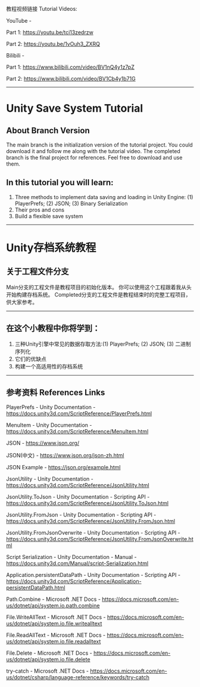 教程视频链接 Tutorial Videos: 

YouTube - 

  Part 1: https://youtu.be/tci13zedrzw
  
  Part 2: https://youtu.be/1vOuh3_ZXRQ
  
  
Bilibili - 

  Part 1: https://www.bilibili.com/video/BV1nQ4y1z7pZ
  
  Part 2: https://www.bilibili.com/video/BV1Cb4y1b71G

-----------------------------------------------------------

# Unity Save System Tutorial

## About Branch Version
The main branch is the initialization version of the tutorial project.
You could download it and follow me along with the tutorial video.
The completed branch is the final project for references. 
Feel free to download and use them. 

## In this tutorial you will learn: 
1. Three methods to implement data saving and loading in Unity Engine: (1) PlayerPrefs; (2) JSON; (3) Binary Serialization
2. Their pros and cons
3. Build a flexible save system

---

# Unity存档系统教程

## 关于工程文件分支
Main分支的工程文件是教程项目的初始化版本。
你可以使用这个工程跟着我从头开始构建存档系统。
Completed分支的工程文件是教程结束时的完整工程项目，供大家参考。

---

## 在这个小教程中你将学到：
1. 三种Unity引擎中常见的数据存取方法:(1) PlayerPrefs; (2) JSON; (3) 二进制序列化
2. 它们的优缺点
3. 构建一个高适用性的存档系统

---

## 参考资料 References Links
PlayerPrefs - Unity Documentation -
https://docs.unity3d.com/ScriptReference/PlayerPrefs.html

MenuItem - Unity Documentation -
https://docs.unity3d.com/ScriptReference/MenuItem.html

JSON - https://www.json.org/

JSON(中文) - https://www.json.org/json-zh.html

JSON Example - https://json.org/example.html

JsonUtility - Unity Documentation - 
https://docs.unity3d.com/ScriptReference/JsonUtility.html

JsonUtility.ToJson - Unity Documentation - Scripting API -
https://docs.unity3d.com/ScriptReference/JsonUtility.ToJson.html

JsonUtility.FromJson - Unity Documentation - Scripting API -
https://docs.unity3d.com/ScriptReference/JsonUtility.FromJson.html

JsonUtility.FromJsonOverwrite - Unity Documentation - Scripting API -
https://docs.unity3d.com/ScriptReference/JsonUtility.FromJsonOverwrite.html

Script Serialization - Unity Documentation - Manual - 
https://docs.unity3d.com/Manual/script-Serialization.html

Application.persistentDataPath - Unity Documentation - Scripting API -
https://docs.unity3d.com/ScriptReference/Application-persistentDataPath.html

Path.Combine - Microsoft .NET Docs -
https://docs.microsoft.com/en-us/dotnet/api/system.io.path.combine

File.WriteAllText - Microsoft .NET Docs -
https://docs.microsoft.com/en-us/dotnet/api/system.io.file.writealltext

File.ReadAllText - Microsoft .NET Docs -
https://docs.microsoft.com/en-us/dotnet/api/system.io.file.readalltext

File.Delete - Microsoft .NET Docs -
https://docs.microsoft.com/en-us/dotnet/api/system.io.file.delete

try-catch - Microsoft .NET Docs -
https://docs.microsoft.com/en-us/dotnet/csharp/language-reference/keywords/try-catch
